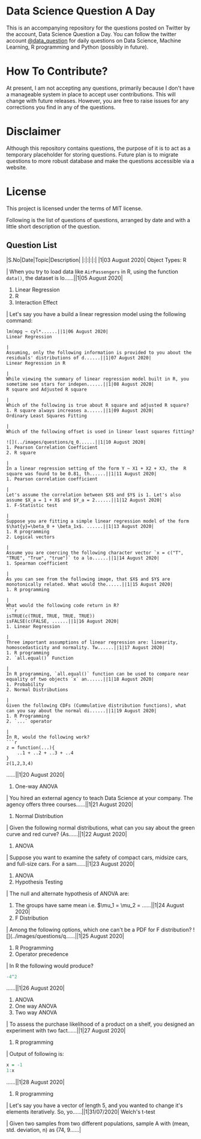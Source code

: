 # Data Science Question A Day

This is an accompanying repository for the questions posted on Twitter by the account, Data Science Question a Day. You can follow the twitter account [@data_question](https://twitter.com/data_question) for daily questions on Data Science, Machine Learning, R programming and Python (possibly in future).

# How To Contribute?
At present, I am not accepting any questions, primarily because I don't have a manageable system in place to accept user contributions. This will change with future releases.
However, you are free to raise issues for any corrections you find in any of the questions.

# Disclaimer
Although this repository contains questions, the purpose of it is to act as a temporary placeholder for storing questions. Future plan is to migrate questions to more robust database and make the questions accessible via a website.

# License
This project is licensed under the terms of MIT license.

Following is the list of questions of questions, arranged by date and with a little short description of the question.

## Question List
|S.No|Date|Topic|Description|
|:|:|:|:|
|1|03 August 2020|
Object Types: R

|
When you try to load data like `AirPassengers` in R, using the function `data()`, the dataset is lo......||1|05 August 2020|
1. Linear Regression
2. R
3. Interaction Effect

|
Let's say you have a build a linear regression model using the following command:
```
lm(mpg ~ cyl*......||1|06 August 2020|
Linear Regression

|
Assuming, only the following information is provided to you about the residuals' distributions of d......||1|07 August 2020|
Linear Regression in R

|
While viewing the summary of linear regression model built in R, you sometime see stars for indepen......||1|08 August 2020|
R square and Adjusted R square

|
Which of the following is true about R square and adjusted R square?
1. R square always increases a......||1|09 August 2020|
Ordinary Least Squares Fitting

|
Which of the following offset is used in linear least squares fitting?

![](../images/questions/q_0......||1|10 August 2020|
1. Pearson Correlation Coefficient
2. R square

|
In a linear regression setting of the form Y ~ X1 + X2 + X3, the  R square was found to be 0.81, th......||1|11 August 2020|
1. Pearson correlation coefficient

|
Let's assume the correlation between $X$ and $Y$ is 1. Let's also assume $X_a = 1 + X$ and $Y_a = 2......||1|12 August 2020|
1. F-Statistic test

|
Suppose you are fitting a simple linear regression model of the form $\hat{y}=\beta_0 + \beta_1x$. ......||1|13 August 2020|
1. R programming
2. Logical vectors

|
Assume you are coercing the following character vector `x = c("T", "TRUE", "True", "true")` to a lo......||1|14 August 2020|
1. Spearman coefficient

|
As you can see from the following image, that $X$ and $Y$ are monotonically related. What would the......||1|15 August 2020|
1. R programming

|
What would the following code return in R?
```r
isTRUE(c(TRUE, TRUE, TRUE, TRUE))
isFALSE(c(FALSE, ......||1|16 August 2020|
1. Linear Regression

|
Three important assumptions of linear regression are: linearity, homoscedasticity and normality. Tw......||1|17 August 2020|
1. R programming
2. `all.equal()` Function

|
In R programming, `all.equal()` function can be used to compare near equality of two objects `x` an......||1|18 August 2020|
1. Probability
2. Normal Distributions
	
|
Given the following CDFs (Cummulative distribution functions), what can you say about the normal di......||1|19 August 2020|
1. R Programming
2. `...` operator

|
In R, would the following work?
```r
z = function(...){
	..1 + ..2 + ..3 + ..4
}
z(1,2,3,4)
```

......||1|20 August 2020|
1. One-way ANOVA

|
You hired an external agency to teach Data Science at your company. The agency offers three courses......||1|21 August 2020|
1. Normal Distribution

|
Given the following normal distributions, what can you say about the green curve and red curve? (As......||1|22 August 2020|
1. ANOVA
	
|
Suppose you want to examine the safety of compact cars, midsize cars, and full-size cars. For a sam......||1|23 August 2020|
1. ANOVA
2. Hypothesis Testing

|
The null and alternate hypothesis of ANOVA are:
1. The groups have same mean i.e. $\mu_1 = \mu_2 = ......||1|24 August 2020|
1. F Distribution

|
Among the following options, which one can't be a PDF for F distribution?
![](../images/questions/q......||1|25 August 2020|
1. R Programming
2. Operator precedence

|
In R the following would produce?
```r
-4^2
```

......||1|26 August 2020|
1. ANOVA
2. One way ANOVA
3. Two way ANOVA

|
To assess the purchase likelihood of a product on a shelf, you designed an experiment with two fact......||1|27 August 2020|
1. R programming

|
Output of following is:
```r
x = -1
1:x
```

......||1|28 August 2020|
1. R programming

|
Let's say you have a vector of length 5, and you wanted to change it's elements iteratively. So, yo......||1|31/07/2020|
Welch's t-test

|
Given two samples from two different populations, sample A with (mean, std. deviation, n) as (74, 9......|
